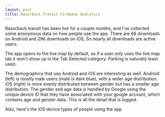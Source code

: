 ```yaml
---
layout: post
title: Razorback Transit Firebase Analytics
---
```


Razorback transit has been live for a couple months, and I've collected some anonymous data on how people use the app. There are 68 downloads on Android and 296 downloads on iOS, So nearly all downloads are active users.

<amp-img width="934" height="530" layout="responsive" src="/assets/images/razorbacktransit-useracount.jpg"></amp-img>

The app opens to the live map by default, so if a user only uses the live map tab it won't show up in the Tab Selected category. Parking is naturally least used.

<amp-img width="465" height="171" layout="responsive" src="/assets/images/razorbacktransit-tabs.jpg"></amp-img>

The demographics that use Android and iOS are interesting as well. Android (left) is mostly male users (male is dark blue), with a wider age distribution. iOS (right) is more evenly distributed between gender but has a smaller age distribution. The gender and age data is handled by Google using the unique device ID that they have associated with your google account, which contains age and gender data. This is all the detail that is logged.

<amp-img width="1280" height="751" layout="responsive" src="/assets/images/razorbacktransit-userdemographics.jpg"></amp-img>

Also, here's the iOS device types of people using the app

<amp-img width="488" height="255" layout="responsive" src="/assets/images/razorbacktransit-devicemodels.jpg"></amp-img>
